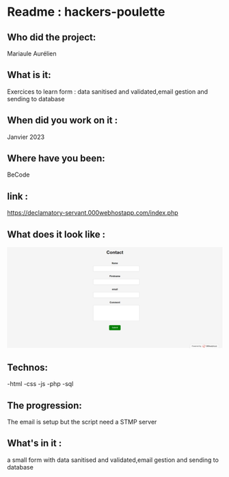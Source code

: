 # Readme : hackers-poulette

## Who did the project:

Mariaule Aurélien

## What is it:

Exercices to learn form : data sanitised and validated,email gestion and sending to database

## When did you work on it :

Janvier 2023

## Where have you been:

BeCode

## link : 

https://declamatory-servant.000webhostapp.com/index.php

## What does it look like :

![Screenshot](assets/image/screenshot.png)


## Technos:

-html
-css
-js
-php
-sql


## The progression:

The email is setup but the script need a STMP server

## What's in it :

a small form with data sanitised and validated,email gestion and sending to database